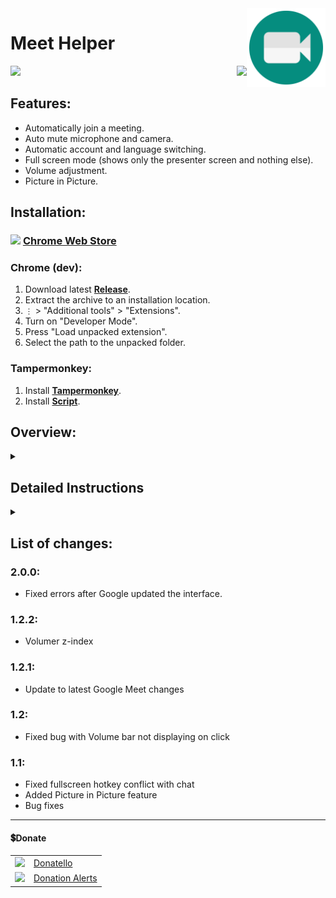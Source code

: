 <img src="github/images/icon.svg" width="25%" align="right">

# Meet Helper

<p align="right">
    <img align="left" src="https://shields.io/badge/version-v2.0.0-blue">
    <a href="#donate"><img src="https://shields.io/badge/💲-Support_the_Project-2ea043"></a>
</p>

## Features:
  * Automatically join a meeting.
  * Auto mute microphone and camera.
  * Automatic account and language switching.
  * Full screen mode (shows only the presenter screen and nothing else).
  * Volume adjustment.
  * Picture in Picture.

## Installation:

### <img width="18px" src="https://www.svgrepo.com/show/452180/chrome.svg"> [Chrome Web Store](https://chrome.google.com/webstore/detail/meet-helper/galifmjgghepcemfgfmjofdhnbkmbage)

### Chrome (dev):
  1. Download latest **[Release](https://github.com/SuperZombi/Google-Meet-Helper/releases)**.
  2. Extract the archive to an installation location.
  3. ```⋮``` > "Additional tools" > "Extensions".
  4. Turn on "Developer Mode".
  5. Press "Load unpacked extension".
  6. Select the path to the unpacked folder.

### Tampermonkey:
  1. Install **[Tampermonkey](https://www.tampermonkey.net/)**.
  2. Install **[Script](https://raw.githubusercontent.com/SuperZombi/Google-Meet-Helper/main/meet.user.js)**.


## Overview:
<details>
  <summary></summary>
  <img src="github/images/overview/view1.png" width="800px">
  <img src="github/images/overview/view2.png" width="800px">
</details>

## Detailed Instructions
<details>
  <summary></summary>
    
   ### Install
   <details>
   <summary></summary>
   
   #### Chrome
   <details>
   <summary></summary>
     <img src="github/images/install/chrome/1.png" width="800px">
     <img src="github/images/install/chrome/2.png" width="800px">
     <img src="github/images/install/chrome/3.png" width="800px">
     <img src="github/images/install/chrome/4.png">
     <img src="github/images/install/chrome/5.png">
     <img src="github/images/install/chrome/6.png" width="800px">
     <img src="github/images/install/chrome/7.png" width="800px">
     <img src="github/images/install/chrome/8.png">
   </details>
        
   #### Tampermonkey
   <details>
   <summary></summary>
     <img src="github/images/install/monk/monk1.png" width="800px">
     <img src="github/images/install/monk/monk2.png" width="800px">
   </details>
  </details>
  
  <hr>
  
   ### Open Settings
   <details>
   <summary></summary>
   
   #### Chrome
   <details>
   <summary></summary>
     <img src="github/images/open_settings/chrome1.png" width="800px">
   </details>
        
   #### Tampermonkey
   <details>
   <summary></summary>
     <img src="github/images/open_settings/monk1.png" width="800px">
     <img src="github/images/open_settings/monk2.png">
   </details>
  </details>  
</details>


## List of changes:

  ### 2.0.0:
   * Fixed errors after Google updated the interface.

  ### 1.2.2:
   * Volumer z-index

  ### 1.2.1:
   * Update to latest Google Meet changes

  ### 1.2:
   * Fixed bug with Volume bar not displaying on click

  ### 1.1:
   * Fixed fullscreen hotkey conflict with chat
   * Added Picture in Picture feature
   * Bug fixes

<hr>

#### 💲Donate

<table>
  <tr>
    <td>
       <img width="18px" src="https://www.google.com/s2/favicons?domain=https://donatello.to&sz=256">
    </td>
    <td>
      <a href="https://donatello.to/super_zombi">Donatello</a>
    </td>
  </tr>
  <tr>
    <td>
       <img width="18px" src="https://www.google.com/s2/favicons?domain=https://www.donationalerts.com&sz=256">
    </td>
    <td>
      <a href="https://www.donationalerts.com/r/super_zombi">Donation Alerts</a>
    </td>
  </tr>
</table>

